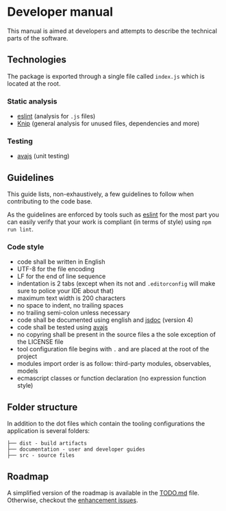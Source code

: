# Developer manual

This manual is aimed at developers and attempts to describe the technical parts of the software.

## Technologies

The package is exported through a single file called `index.js` which is located at the root.

### Static analysis

- [eslint](https://github.com/eslint/eslint) (analysis for `.js` files)
- [Knip](https://github.com/webpro-nl/knip) (general analysis for unused files, dependencies and more)

### Testing

- [avajs](https://github.com/avajs/ava) (unit testing)

## Guidelines

This guide lists, non-exhaustively, a few guidelines to follow when contributing to the code base.

As the guidelines are enforced by tools such as [eslint](https://github.com/eslint/eslint) for the most part you can easily verify that your work is compliant (in terms of style) using `npm run lint`.

### Code style

- code shall be written in English
- UTF-8 for the file encoding
- LF for the end of line sequence
- indentation is 2 tabs (except when its not and `.editorconfig` will make sure to police your IDE about that)
- maximum text width is 200 characters
- no space to indent, no trailing spaces
- no trailing semi-colon unless necessary
- code shall be documented using english and [jsdoc](https://github.com/jsdoc/jsdoc) (version 4)
- code shall be tested using [avajs](https://github.com/avajs/ava)
- no copyring shall be present in the source files a the sole exception of the LICENSE file
- tool configuration file begins with `.` and are placed at the root of the project
- modules import order is as follow: third-party modules, observables, models
- ecmascript classes or function declaration (no expression function style)

## Folder structure

In addition to the dot files which contain the tooling configurations the application is several folders:

```
├── dist - build artifacts
├── documentation - user and developer guides
├── src - source files
```

## Roadmap

A simplified version of the roadmap is available in the [TODO.md](../TODO.md) file. Otherwise, checkout the [enhancement issues](https://github.com/thoughtsunificator/bookmarks-document/labels/enhancement).
